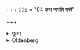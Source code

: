 +++
title = "04 अथ जपति यत्ते"

+++

<details><summary>मूलम्</summary>

अथ जपति यत्ते सुसीम इति यथायं न प्रमीयेत पुत्रो जनित्र्या अधीति ४
</details>

<details><summary>Oldenberg</summary>

4. He then murmurs (the three verses), 'Thy heart, O thou whose hair is well parted' (MB. I, 5, 10-12), and after he has, with the words (standing at the end of verse 12), 'That this son may not come to harm (and thus be torn) from his mother'
</details>
